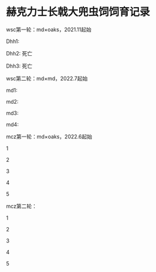 # 赫克力士长戟大兜虫饲饲育记录

wsc第一轮：md×oaks，2021.11起始

Dhh1:

Dhh2: 死亡

Dhh3: 死亡

wsc第二轮：md×md，2022.7起始

md1: 

md2: 

md3: 

md4: 

mcz第一轮：md×oaks，2022.6起始

1

2

3

4

5

mcz第二轮：

1

2

3

4

5